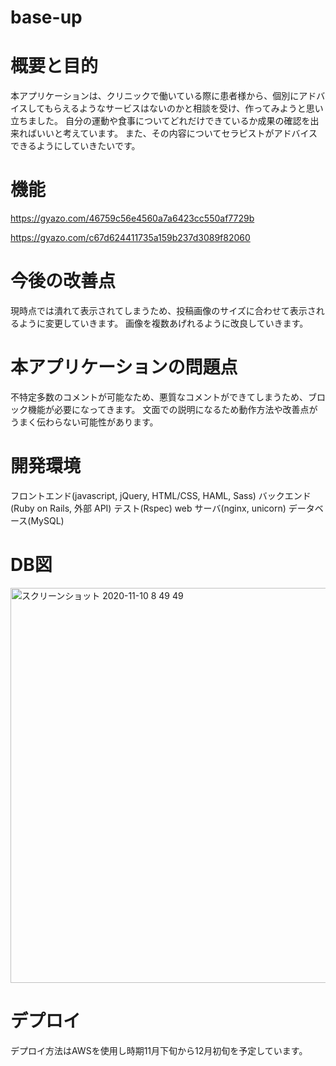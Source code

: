 # base-up
 # 概要と目的
 本アプリケーションは、クリニックで働いている際に患者様から、個別にアドバイスしてもらえるようなサービスはないのかと相談を受け、作ってみようと思い立ちました。
 自分の運動や食事についてどれだけできているか成果の確認を出来ればいいと考えています。
 また、その内容についてセラピストがアドバイスできるようにしていきたいです。
 
 # 機能
https://gyazo.com/46759c56e4560a7a6423cc550af7729b

https://gyazo.com/c67d624411735a159b237d3089f82060

 # 今後の改善点
 現時点では潰れて表示されてしまうため、投稿画像のサイズに合わせて表示されるように変更していきます。
 画像を複数あげれるように改良していきます。
 # 本アプリケーションの問題点
 不特定多数のコメントが可能なため、悪質なコメントができてしまうため、ブロック機能が必要になってきます。
 文面での説明になるため動作方法や改善点がうまく伝わらない可能性があります。
 # 開発環境
フロントエンド(javascript, jQuery, HTML/CSS, HAML, Sass)
バックエンド(Ruby on Rails, 外部 API)
テスト(Rspec)
web サーバ(nginx, unicorn)
データベース(MySQL)

# DB図
<img width="632" alt="スクリーンショット 2020-11-10 8 49 49" src="https://user-images.githubusercontent.com/65587782/98610295-a34cfa00-2332-11eb-996f-2627de608269.png">

# デプロイ
デプロイ方法はAWSを使用し時期11月下旬から12月初旬を予定しています。
